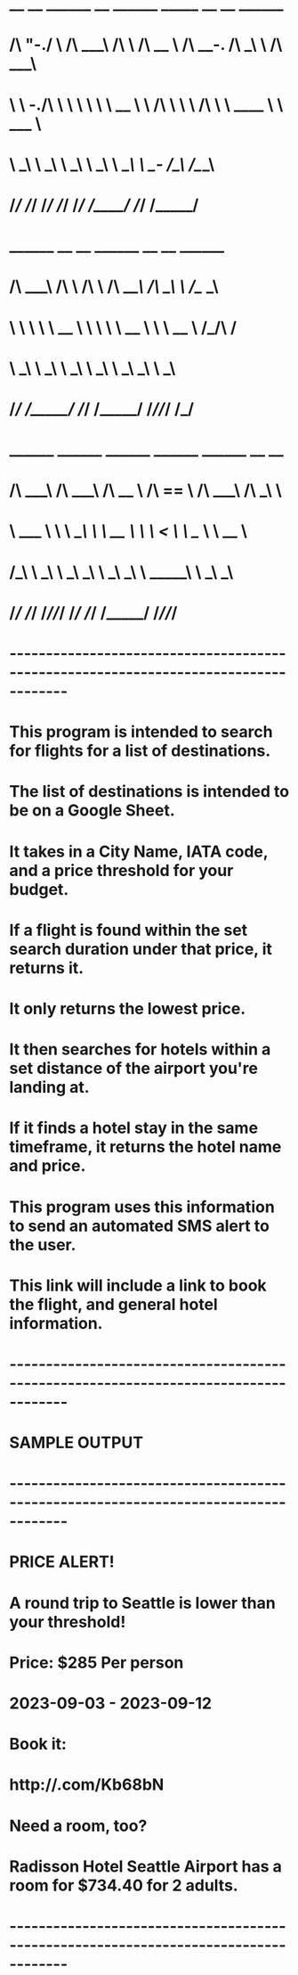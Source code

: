 #  __    __     ______     __         ______     _____     __  __     ______
# /\ "-./  \   /\  ___\   /\ \       /\  __ \   /\  __-.  /\ \_\ \   /\  ___\
# \ \ \-./\ \  \ \  __\   \ \ \____  \ \ \/\ \  \ \ \/\ \ \ \____ \  \ \___  \
#  \ \_\ \ \_\  \ \_____\  \ \_____\  \ \_____\  \ \____-  \/\_____\  \/\_____\
#   \/_/  \/_/   \/_____/   \/_____/   \/_____/   \/____/   \/_____/   \/_____/
#
#  ______   __         __     ______     __  __     ______
# /\  ___\ /\ \       /\ \   /\  ___\   /\ \_\ \   /\__  _\
# \ \  __\ \ \ \____  \ \ \  \ \ \__ \  \ \  __ \  \/_/\ \/
#  \ \_\    \ \_____\  \ \_\  \ \_____\  \ \_\ \_\    \ \_\
#   \/_/     \/_____/   \/_/   \/_____/   \/_/\/_/     \/_/
#
#  ______     ______     ______     ______     ______     __  __
# /\  ___\   /\  ___\   /\  __ \   /\  == \   /\  ___\   /\ \_\ \
# \ \___  \  \ \  __\   \ \  __ \  \ \  __<   \ \ \____  \ \  __ \
#  \/\_____\  \ \_____\  \ \_\ \_\  \ \_\ \_\  \ \_____\  \ \_\ \_\
#   \/_____/   \/_____/   \/_/\/_/   \/_/ /_/   \/_____/   \/_/\/_/
#
# ------------------------------------------------------------------------------------
# This program is intended to search for flights for a list of destinations.
# The list of destinations is intended to be on a Google Sheet.
# It takes in a City Name, IATA code, and a price threshold for your budget.
# If a flight is found within the set search duration under that price, it returns it.
# It only returns the lowest price.
# It then searches for hotels within a set distance of the airport you're landing at.
# If it finds a hotel stay in the same timeframe, it returns the hotel name and price.
# This program uses this information to send an automated SMS alert to the user.
# This link will include a link to book the flight, and general hotel information.
# ------------------------------------------------------------------------------------
#                                   SAMPLE OUTPUT
# ------------------------------------------------------------------------------------
#           PRICE ALERT!
#           A round trip to Seattle is lower than your threshold!
#           Price: $285 Per person
#           2023-09-03 - 2023-09-12
#           Book it:
#           http://<URL-SHORTENER>.com/Kb68bN
#           Need a room, too?
#           Radisson Hotel Seattle Airport has a room for $734.40 for 2 adults.
# ------------------------------------------------------------------------------------
